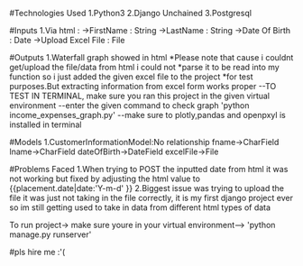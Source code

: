 #Technologies Used
1.Python3
2.Django Unchained
3.Postgresql

#Inputs
1.Via html :
           ->FirstName          : String
           ->LastName           : String
           ->Date Of Birth      : Date
           ->Upload Excel File  : File

#Outputs
1.Waterfall graph showed in html
*Please note that cause i couldnt get/upload the file/data from html i could not
*parse it to be read into my function so i just added the given excel file to the project
*for test purposes.But extracting information from excel form works proper
--TO TEST IN TERMINAL, make sure you ran this project in the given virtual environment
--enter the given command to check graph 'python income_expenses_graph.py' 
--make sure to plotly,pandas and openpxyl is installed in terminal

#Models
1.CustomerInformationModel:No relationship
  fname->CharField
  lname->CharField
  dateOfBirth->DateField
  excelFile->File

#Problems Faced
1.When trying to POST the inputted date from html it was not working but fixed by adjusting
the html value to {{placement.date|date:'Y-m-d' }}
2.Biggest issue was trying to upload the file it was just not taking in the file correctly,
it is my first django project ever so im still getting used to take in data from different html
types of data

To run project-> make sure youre in your virtual environment--> 'python manage.py runserver'

#pls hire me :'(



